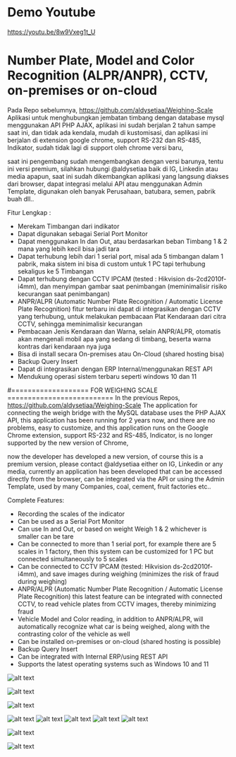 # Demo Youtube
https://youtu.be/8w9Vxeg1t_U
# Number Plate, Model and Color Recognition (ALPR/ANPR), CCTV,  on-premises or on-cloud
Pada Repo sebelumnya,
https://github.com/aldysetiaa/Weighing-Scale
Aplikasi untuk menghubungkan jembatan timbang dengan database mysql menggunakan API PHP AJAX, aplikasi ini sudah berjalan 2 tahun sampe saat ini, dan tidak ada kendala, mudah di kustomisasi, dan aplikasi ini berjalan di extension google chrome,
support RS-232 dan RS-485, Indikator, sudah tidak lagi di support oleh chrome versi baru,

saat ini pengembang sudah mengembangkan dengan versi barunya, tentu ini versi premium, silahkan hubungi @aldysetiaa baik di IG, Linkedin atau media apapun,
saat ini sudah dikembangkan aplikasi yang langsung diakses dari browser, dapat integrasi melalui API atau menggunakan Admin Template,
digunakan oleh banyak Perusahaan, batubara, semen, pabrik buah dll..

Fitur Lengkap :
- Merekam Timbangan dari indikator
- Dapat digunakan sebagai Serial Port Monitor
- Dapat menggunakan In dan Out, atau berdasarkan beban Timbang 1 & 2 mana yang lebih kecil bisa jadi tara
- Dapat terhubung lebih dari 1 serial port, misal ada 5 timbangan dalam 1 pabrik, maka sistem ini bisa di custom untuk 1 PC tapi terhubung sekaligus ke 5 Timbangan
- Dapat terhubung dengan CCTV IPCAM (tested : Hikvision ds-2cd2010f-i4mm), dan menyimpan gambar saat penimbangan (meminimalisir risiko kecurangan saat penimbangan)
- ANPR/ALPR (Automatic Number Plate Recognition / Automatic License Plate Recognition) fitur terbaru ini dapat di integrasikan dengan CCTV yang terhubung, untuk melakukan pembacaan Plat Kendaraan dari citra CCTV, sehingga meminimalisir kecurangan
- Pembacaan Jenis Kendaraan dan Warna, selain ANPR/ALPR, otomatis akan mengenali mobil apa yang sedang di timbang, beserta warna kontras dari kendaraan nya juga
- Bisa di install secara On-premises atau On-Cloud (shared hosting bisa)
- Backup Query Insert
- Dapat di integrasikan dengan ERP Internal/menggunakan REST API
- Mendukung operasi sistem terbaru seperti windows 10 dan 11

#=================== FOR WEIGHING SCALE ==========================
In the previous Repos,
https://github.com/aldysetiaa/Weighing-Scale
The application for connecting the weigh bridge with the MySQL database uses the PHP AJAX API, this application has been running for 2 years now, and there are no problems, easy to customize, and this application runs on the Google Chrome extension,
support RS-232 and RS-485, Indicator, is no longer supported by the new version of Chrome,

now the developer has developed a new version, of course this is a premium version, please contact @aldysetiaa either on IG, Linkedin or any media,
currently an application has been developed that can be accessed directly from the browser, can be integrated via the API or using the Admin Template,
used by many Companies, coal, cement, fruit factories etc..

Complete Features:
- Recording the scales of the indicator
- Can be used as a Serial Port Monitor
- Can use In and Out, or based on weight Weigh 1 & 2 whichever is smaller can be tare
- Can be connected to more than 1 serial port, for example there are 5 scales in 1 factory, then this system can be customized for 1 PC but connected simultaneously to 5 scales
- Can be connected to CCTV IPCAM (tested: Hikvision ds-2cd2010f-i4mm), and save images during weighing (minimizes the risk of fraud during weighing)
- ANPR/ALPR (Automatic Number Plate Recognition / Automatic License Plate Recognition) this latest feature can be integrated with connected CCTV, to read vehicle plates from CCTV images, thereby minimizing fraud
- Vehicle Model and Color reading, in addition to ANPR/ALPR, will automatically recognize what car is being weighed, along with the contrasting color of the vehicle as well
- Can be installed on-premises or on-cloud (shared hosting is possible)
- Backup Query Insert
- Can be integrated with Internal ERP/using REST API
- Supports the latest operating systems such as Windows 10 and 11

![alt text](https://github.com/aldysetiaa/Weighing-Scale2/blob/main/plate_recog.png)

![alt text](https://github.com/aldysetiaa/Weighing-Scale2/blob/main/custom.png)

![alt text](https://github.com/aldysetiaa/Weighing-Scale2/blob/main/cctv_preview.png)


![alt text](https://github.com/aldysetiaa/Weighing-Scale2/blob/main/1.png)
![alt text](https://github.com/aldysetiaa/Weighing-Scale2/blob/main/2.png)
![alt text](https://github.com/aldysetiaa/Weighing-Scale2/blob/main/3.png)
![alt text](https://github.com/aldysetiaa/Weighing-Scale2/blob/main/4.png)
![alt text](https://github.com/aldysetiaa/Weighing-Scale2/blob/main/5.png)

![alt text](https://github.com/aldysetiaa/Weighing-Scale/blob/main/indicator.jpg)

![alt text](https://github.com/aldysetiaa/Weighing-Scale/blob/main/ind2.jfif)
